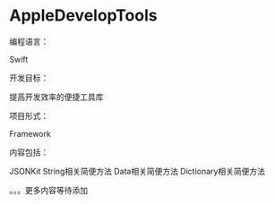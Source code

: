 # AppleDevelopTools
编程语言：

Swift

开发目标：

提高开发效率的便捷工具库

项目形式：

Framework

内容包括：

JSONKit
String相关简便方法
Data相关简便方法
Dictionary相关简便方法

。。。更多内容等待添加
